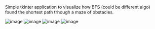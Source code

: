 Simple tkinter application to visualize how BFS (could be different algo) found the shortest path trhough a maze of obstacles.

![image](https://github.com/user-attachments/assets/c3d67c0e-65a5-4787-9f8c-5aa06a2d6e6d)
![image](https://github.com/user-attachments/assets/df10fb32-eda0-4610-8429-e0c1af96d38e)
![image](https://github.com/user-attachments/assets/bd695ceb-38b3-44bc-a0be-84a9176a91d8)
![image](https://github.com/user-attachments/assets/9b44a7b2-44b0-4d54-8d16-b5d1c3abb727)
